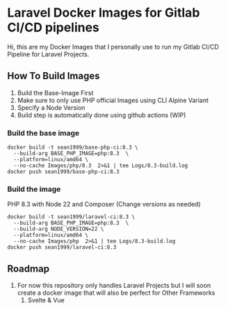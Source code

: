 # Laravel Docker Images for Gitlab CI/CD pipelines

Hi, this are my Docker Images that I personally use to run my Gitlab CI/CD Pipeline for Laravel Projects.

## How To Build Images

1. Build the Base-Image First
2. Make sure to only use PHP official Images using CLI Alpine Variant
3. Specify a Node Version
4. Build step is automatically done using github actions (WIP)

### Build the base image

```console
docker build -t sean1999/base-php-ci:8.3 \
  --build-arg BASE_PHP_IMAGE=php:8.3  \
  --platform=linux/amd64 \
  --no-cache Images/php/8.3  2>&1 | tee Logs/8.3-build.log
docker push sean1999/base-php-ci:8.3
```

### Build the image

PHP 8.3 with Node 22 and Composer (Change versions as needed)

```console
docker build -t sean1999/laravel-ci:8.3 \
  --build-arg BASE_PHP_IMAGE=php:8.3  \
  --build-arg NODE_VERSION=22 \
  --platform=linux/amd64 \
  --no-cache Images/php  2>&1 | tee Logs/8.3-build.log
docker push sean1999/laravel-ci:8.3
```

## Roadmap

1. For now this repository only handles Laravel Projects but I will soon create a docker image that will also be perfect for Other Frameworks
   1. Svelte & Vue

